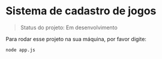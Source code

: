 # Sistema de cadastro de jogos

>Status do projeto: Em desenvolvimento

Para rodar esse projeto na sua máquina, por favor digite:

```
node app.js
```
